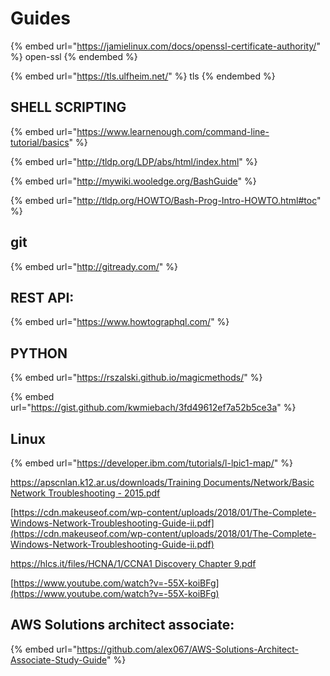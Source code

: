 # Guides

{% embed url="https://jamielinux.com/docs/openssl-certificate-authority/" %}
open-ssl
{% endembed %}

{% embed url="https://tls.ulfheim.net/" %}
tls
{% endembed %}

## SHELL SCRIPTING

{% embed url="https://www.learnenough.com/command-line-tutorial/basics" %}



{% embed url="http://tldp.org/LDP/abs/html/index.html" %}

{% embed url="http://mywiki.wooledge.org/BashGuide" %}

{% embed url="http://tldp.org/HOWTO/Bash-Prog-Intro-HOWTO.html#toc" %}

## git

{% embed url="http://gitready.com/" %}

## REST API:

{% embed url="https://www.howtographql.com/" %}



## PYTHON

{% embed url="https://rszalski.github.io/magicmethods/" %}

{% embed url="https://gist.github.com/kwmiebach/3fd49612ef7a52b5ce3a" %}



## Linux

{% embed url="https://developer.ibm.com/tutorials/l-lpic1-map/" %}

[https://apscnlan.k12.ar.us/downloads/Training Documents/Network/Basic Network Troubleshooting - 2015.pdf](https://apscnlan.k12.ar.us/downloads/Training%20Documents/Network/Basic%20Network%20Troubleshooting%20-%202015.pdf)

[https://cdn.makeuseof.com/wp-content/uploads/2018/01/The-Complete-Windows-Network-Troubleshooting-Guide-ii.pdf](https://cdn.makeuseof.com/wp-content/uploads/2018/01/The-Complete-Windows-Network-Troubleshooting-Guide-ii.pdf)

[https://hlcs.it/files/HCNA/1/CCNA1 Discovery Chapter 9.pdf](https://hlcs.it/files/HCNA/1/CCNA1%20Discovery%20Chapter%209.pdf)

[https://www.youtube.com/watch?v=-55X-koiBFg](https://www.youtube.com/watch?v=-55X-koiBFg)

## AWS Solutions architect associate:

{% embed url="https://github.com/alex067/AWS-Solutions-Architect-Associate-Study-Guide" %}

